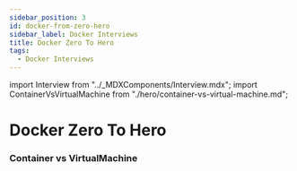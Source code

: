 ```yaml
---
sidebar_position: 3
id: docker-from-zero-hero
sidebar_label: Docker Interviews
title: Docker Zero To Hero
tags:
  - Docker Interviews
---
```


import Interview from "../_MDXComponents/Interview.mdx";
import ContainerVsVirtualMachine from "./hero/container-vs-virtual-machine.md";

# Docker Zero To Hero

### Container vs VirtualMachine
<ContainerVsVirtualMachine />